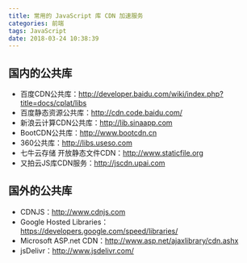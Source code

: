 ```yaml
---
title: 常用的 JavaScript 库 CDN 加速服务
categories: 前端
tags: JavaScript
date: 2018-03-24 10:38:39
---
```


## 国内的公共库

- 百度CDN公共库：http://developer.baidu.com/wiki/index.php?title=docs/cplat/libs
- 百度静态资源公共库：http://cdn.code.baidu.com/
- 新浪云计算CDN公共库：http://lib.sinaapp.com
- BootCDN公共库：http://www.bootcdn.cn
- 360公共库：http://libs.useso.com
- 七牛云存储 开放静态文件CDN：http://www.staticfile.org
- 又拍云JS库CDN服务：http://jscdn.upai.com

## 国外的公共库

- CDNJS：http://www.cdnjs.com
- Google Hosted Libraries：https://developers.google.com/speed/libraries/
- Microsoft ASP.net CDN：http://www.asp.net/ajaxlibrary/cdn.ashx
- jsDelivr：http://www.jsdelivr.com/
